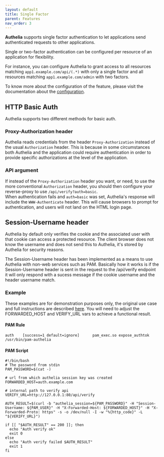 ```yaml
---
layout: default
title: Single Factor
parent: Features
nav_order: 3
---
```


**Authelia** supports single factor authentication to let applications
send authenticated requests to other applications.

Single or two-factor authentication can be configured per resource of an
application for flexibility.

For instance, you can configure Authelia to grant access to all resources
matching `app1.example.com/api/(.*)` with only a single factor and all
resources matching `app1.example.com/admin` with two factors.

To know more about the configuration of the feature, please visit the
documentation about the [configuration](../configuration/access-control.md).

## HTTP Basic Auth

Authelia supports two different methods for basic auth.

### Proxy-Authorization header

Authelia reads credentials from the header `Proxy-Authorization` instead of
the usual `Authorization` header. This is because in some circumstances both Authelia
and the application could require authentication in order to provide specific
authorizations at the level of the application.

### API argument

If instead of the `Proxy-Authorization` header you want, or need, to use the more
conventional `Authorization` header, you should then configure your reverse-proxy
to use `/api/verify?auth=basic`.  
When authentication fails and `auth=basic` was set, Authelia's response will include
the `WWW-Authenticate` header. This will cause browsers to prompt for authentication,
and users will not land on the HTML login page.

## Session-Username header

Authelia by default only verifies the cookie and the associated user with that cookie can
access a protected resource. The client browser does not know the username and does not send
this to Authelia, it's stored by Authelia for security reasons.

The Session-Username header has been implemented as a means
to use Authelia with non-web services such as PAM. Basically how it works is if the
Session-Username header is sent in the request to the /api/verify endpoint it will
only respond with a sucess message if the cookie username and the header username
match.

### Example

These examples are for demonstration purposes only, the original use case and full instructions
are described [here](https://github.com/authelia/authelia/issues/1322#issuecomment-729519155).
You will need to adjust the FORWARDED_HOST and VERIFY_URL vars to achieve a functional result.

#### PAM Rule

`auth    [success=1 default=ignore]      pam_exec.so expose_authtok /usr/bin/pam-authelia`

#### PAM Script

```shell
#!/bin/bash
# The password from stdin
PAM_PASSWORD=$(cat -)

# url from which authelia session key was created
FORWARDED_HOST=auth.example.com

# internal path to verify api
VERIFY_URL=http://127.0.0.1:80/api/verify

AUTH_RESULT=$(curl -b "authelia_session=${PAM_PASSWORD}" -H "Session-Username: ${PAM_USER}" -H "X-Forwarded-Host: ${FORWARDED_HOST}" -H "X-Forwarded-Proto: https" -s -o /dev/null -I -w "%{http_code}" -L "${VERIFY_URL}")

if [[ "$AUTH_RESULT" == 200 ]]; then
  echo "Auth verify ok"
  exit 0
else
  echo "Auth verify failed $AUTH_RESULT"
  exit 1
fi
```
